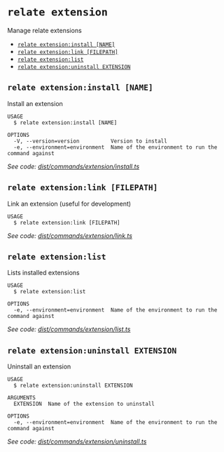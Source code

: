 `relate extension`
==================

Manage relate extensions

* [`relate extension:install [NAME]`](#relate-extensioninstall-name)
* [`relate extension:link [FILEPATH]`](#relate-extensionlink-filepath)
* [`relate extension:list`](#relate-extensionlist)
* [`relate extension:uninstall EXTENSION`](#relate-extensionuninstall-extension)

## `relate extension:install [NAME]`

Install an extension

```
USAGE
  $ relate extension:install [NAME]

OPTIONS
  -V, --version=version          Version to install
  -e, --environment=environment  Name of the environment to run the command against
```

_See code: [dist/commands/extension/install.ts](https://github.com/neo-technology/relate/blob/v1.0.1-alpha.0/dist/commands/extension/install.ts)_

## `relate extension:link [FILEPATH]`

Link an extension (useful for development)

```
USAGE
  $ relate extension:link [FILEPATH]
```

_See code: [dist/commands/extension/link.ts](https://github.com/neo-technology/relate/blob/v1.0.1-alpha.0/dist/commands/extension/link.ts)_

## `relate extension:list`

Lists installed extensions

```
USAGE
  $ relate extension:list

OPTIONS
  -e, --environment=environment  Name of the environment to run the command against
```

_See code: [dist/commands/extension/list.ts](https://github.com/neo-technology/relate/blob/v1.0.1-alpha.0/dist/commands/extension/list.ts)_

## `relate extension:uninstall EXTENSION`

Uninstall an extension

```
USAGE
  $ relate extension:uninstall EXTENSION

ARGUMENTS
  EXTENSION  Name of the extension to uninstall

OPTIONS
  -e, --environment=environment  Name of the environment to run the command against
```

_See code: [dist/commands/extension/uninstall.ts](https://github.com/neo-technology/relate/blob/v1.0.1-alpha.0/dist/commands/extension/uninstall.ts)_
